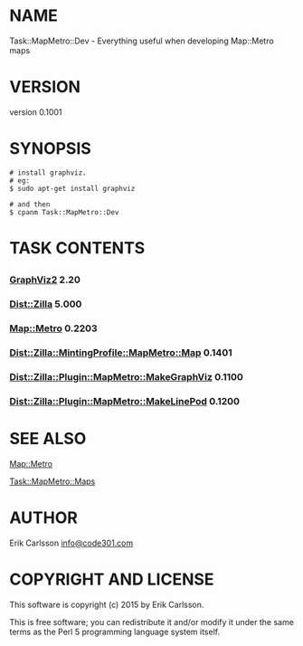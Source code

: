 # NAME

Task::MapMetro::Dev - Everything useful when developing Map::Metro maps

# VERSION

version 0.1001

# SYNOPSIS

    # install graphviz.
    # eg:
    $ sudo apt-get install graphviz

    # and then
    $ cpanm Task::MapMetro::Dev

# TASK CONTENTS

## 

### [GraphViz2](https://metacpan.org/pod/GraphViz2) 2.20

### [Dist::Zilla](https://metacpan.org/pod/Dist::Zilla) 5.000

### [Map::Metro](https://metacpan.org/pod/Map::Metro) 0.2203

### [Dist::Zilla::MintingProfile::MapMetro::Map](https://metacpan.org/pod/Dist::Zilla::MintingProfile::MapMetro::Map) 0.1401

### [Dist::Zilla::Plugin::MapMetro::MakeGraphViz](https://metacpan.org/pod/Dist::Zilla::Plugin::MapMetro::MakeGraphViz) 0.1100

### [Dist::Zilla::Plugin::MapMetro::MakeLinePod](https://metacpan.org/pod/Dist::Zilla::Plugin::MapMetro::MakeLinePod) 0.1200

# SEE ALSO

[Map::Metro](https://metacpan.org/pod/Map::Metro)

[Task::MapMetro::Maps](https://metacpan.org/pod/Task::MapMetro::Maps)

# AUTHOR

Erik Carlsson <info@code301.com>

# COPYRIGHT AND LICENSE

This software is copyright (c) 2015 by Erik Carlsson.

This is free software; you can redistribute it and/or modify it under
the same terms as the Perl 5 programming language system itself.
